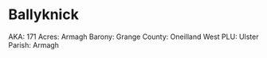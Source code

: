 # Ballyknick

AKA: 171
Acres: Armagh
Barony: Grange
County: Oneilland West
PLU: Ulster
Parish: Armagh